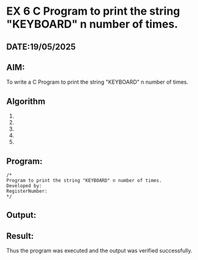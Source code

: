 # EX 6 C Program to print the string "KEYBOARD" n number of times.
## DATE:19/05/2025
## AIM:
To write a C Program to print the string "KEYBOARD" n number of times.

## Algorithm
1. 
2. 
3. 
4.  
5.   

## Program:
```
/*
Program to print the string "KEYBOARD" n number of times.
Developed by: 
RegisterNumber:  
*/
```

## Output:



## Result:
Thus the program was executed and the output was verified successfully.
